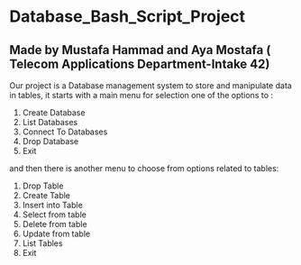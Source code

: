 # Database_Bash_Script_Project
Made by Mustafa Hammad and Aya Mostafa ( Telecom Applications Department-Intake 42)
---------------------------------------------------------
Our project is a Database management system to store and manipulate data in tables, it starts with a main menu for selection one of the options to :
1) Create Database
2) List Databases
3) Connect To Databases
4) Drop Database
5) Exit

and then there is another menu to choose from options related to tables:
1) Drop Table
2) Create Table
3) Insert into Table
4) Select from table
5) Delete from table
6) Update from table
7) List Tables
8) Exit

